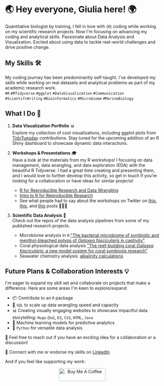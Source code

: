 # 🌏 Hey everyone, Giulia here! 🌍

Quantitative biologist by training, I fell in love with (`R`) coding while working on my scientific research projects. 
Now I'm focusing on advancing my coding and analytical skills. 
Passionate about Data Analysis and Visualization. 
Excited about using data to tackle real-world challenges and drive positive change.

## My Skills 🛠️
My coding journey has been predominantly self-taught. I've developed my skills while working on real datasets and analytical problems as part of my academic research work.<br>
`#R` `#RTidyverse` `#ggplot` `#DataVisualization`
`#Communication` `#ScientifcWriting` 
`#Bioinformatics` `#Microbiome` `#MarineBiology`

## What I Do 🎯

1. **Data Visualization Portfolio** 📊  
Explore my collection of cool visualizations, including ggplot plots from [TidyTuesday](https://github.com/sPuntinG/TidyTuesday) contributions. Stay tuned for the upcoming addition of an R Shiny dashboard to showcase dynamic data interactions.

2. **Workshops & Presentations** 🎓  
Have a look at the materials from my R workshops! I focusing on data management, data wrangling, and data exploration (EDA) with the beautiful R Tidyverse. I had a great time creating and presenting them, and I would love to further develop this activity, so get in touch if you’re looking for a collaboration or have ideas for similar projects!
    - [R for Reproducible Research and Data Wrangling](https://github.com/sPuntinG/BiolPostgrad_Rworkshop2023)
    - [Intro to R for Reproducible Research](https://github.com/sPuntinG/ICRSsc_workshop_2021)
    - See what people had to say about the workshops on Twitter on [this](https://twitter.com/SelmaMezger/status/1466530183817531397), [this](https://twitter.com/theamoule/status/1466499092708798466), and [this](https://twitter.com/dorkyM/status/1625667017373261826) posts 💙💙💙


4. **Scientific Data Analysis** 🧪   
Check out the repos of the data analysis pipelines from some of my published research projects.
    - Microbiome analysis in `R`:["The bacterial microbiome of symbiotic and menthol-bleached polyps of *Galaxea fascicularis* in captivity"](https://github.com/sPuntinG/Galaxea_Microbiome_PCI)
    - Coral physiological data analysis ["The reef-building coral *Galaxea fascicularis*: a new model system for coral symbiosis research"](https://github.com/sPuntinG/Galaxea_Coral_Model/tree/main)
    - Seawater chemistry analysis: [alkalinity calculations](https://github.com/sPuntinG/TA_Gran)
    

## Future Plans & Collaboration Interests 💡

I'm eager to expand my skill set and collaborate on projects that make a difference. Here are some areas I'm keen to explore/expand:

- 📦 Contribute to an `R` package 
- 🐬 `SQL` to scale up data wrangling speed and capacity
- 📊 Creating visually engaging websites to showcase impactful data storytelling: `Hugo` (`Go`), `D3`, `CSS`, `HTML`, `Java`
- 🤖 Machine learning models for predictive analytics
- 🐍 `Python` for versatile data analysis

🤙 Feel free to reach out if you have an exciting idea for a collaboration or a discussion!

🔗 Connect with me or endorse my skills on [LinkedIn](https://www.linkedin.com/in/giulia-puntin-spunting/)

And if you feel like supporting my work:
<div align="center">
  <a href="https://www.buymeacoffee.com/spunting" target="_blank">
    <img src="https://cdn.buymeacoffee.com/buttons/v2/default-yellow.png" alt="Buy Me A Coffee" style="height: 42px !important; width: 152px !important;">
  </a>
</div>



